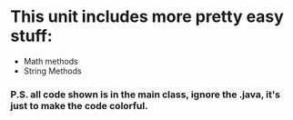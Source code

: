 # This unit includes more pretty easy stuff:
- Math methods
- String Methods
### P.S. all code shown is in the main class, ignore the .java, it's just to make the code colorful.
